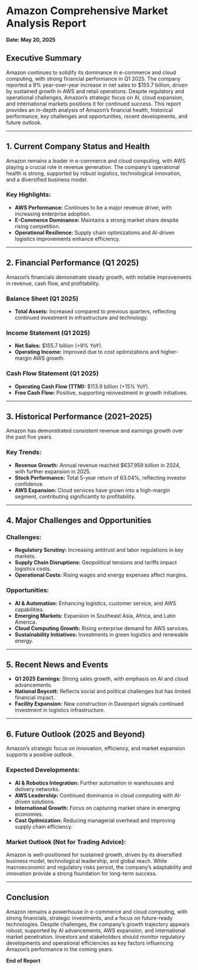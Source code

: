 # **Amazon Comprehensive Market Analysis Report**  
**Date: May 20, 2025**  

## **Executive Summary**  
Amazon continues to solidify its dominance in e-commerce and cloud computing, with strong financial performance in Q1 2025. The company reported a 9% year-over-year increase in net sales to $155.7 billion, driven by sustained growth in AWS and retail operations. Despite regulatory and operational challenges, Amazon’s strategic focus on AI, cloud expansion, and international markets positions it for continued success. This report provides an in-depth analysis of Amazon’s financial health, historical performance, key challenges and opportunities, recent developments, and future outlook.  

---  

## **1. Current Company Status and Health**  
Amazon remains a leader in e-commerce and cloud computing, with AWS playing a crucial role in revenue generation. The company’s operational health is strong, supported by robust logistics, technological innovation, and a diversified business model.  

### **Key Highlights:**  
- **AWS Performance:** Continues to be a major revenue driver, with increasing enterprise adoption.  
- **E-Commerce Dominance:** Maintains a strong market share despite rising competition.  
- **Operational Resilience:** Supply chain optimizations and AI-driven logistics improvements enhance efficiency.  

---  

## **2. Financial Performance (Q1 2025)**  
Amazon’s financials demonstrate steady growth, with notable improvements in revenue, cash flow, and profitability.  

### **Balance Sheet (Q1 2025)**  
- **Total Assets:** Increased compared to previous quarters, reflecting continued investment in infrastructure and technology.  

### **Income Statement (Q1 2025)**  
- **Net Sales:** $155.7 billion (+9% YoY).  
- **Operating Income:** Improved due to cost optimizations and higher-margin AWS growth.  

### **Cash Flow Statement (Q1 2025)**  
- **Operating Cash Flow (TTM):** $113.9 billion (+15% YoY).  
- **Free Cash Flow:** Positive, supporting reinvestment in growth initiatives.  

---  

## **3. Historical Performance (2021–2025)**  
Amazon has demonstrated consistent revenue and earnings growth over the past five years.  

### **Key Trends:**  
- **Revenue Growth:** Annual revenue reached $637.959 billion in 2024, with further expansion in 2025.  
- **Stock Performance:** Total 5-year return of 63.04%, reflecting investor confidence.  
- **AWS Expansion:** Cloud services have grown into a high-margin segment, contributing significantly to profitability.  

---  

## **4. Major Challenges and Opportunities**  

### **Challenges:**  
- **Regulatory Scrutiny:** Increasing antitrust and labor regulations in key markets.  
- **Supply Chain Disruptions:** Geopolitical tensions and tariffs impact logistics costs.  
- **Operational Costs:** Rising wages and energy expenses affect margins.  

### **Opportunities:**  
- **AI & Automation:** Enhancing logistics, customer service, and AWS capabilities.  
- **Emerging Markets:** Expansion in Southeast Asia, Africa, and Latin America.  
- **Cloud Computing Growth:** Rising enterprise demand for AWS services.  
- **Sustainability Initiatives:** Investments in green logistics and renewable energy.  

---  

## **5. Recent News and Events**  
- **Q1 2025 Earnings:** Strong sales growth, with emphasis on AI and cloud advancements.  
- **National Boycott:** Reflects social and political challenges but has limited financial impact.  
- **Facility Expansion:** New construction in Davenport signals continued investment in logistics infrastructure.  

---  

## **6. Future Outlook (2025 and Beyond)**  
Amazon’s strategic focus on innovation, efficiency, and market expansion supports a positive outlook.  

### **Expected Developments:**  
- **AI & Robotics Integration:** Further automation in warehouses and delivery networks.  
- **AWS Leadership:** Continued dominance in cloud computing with AI-driven solutions.  
- **International Growth:** Focus on capturing market share in emerging economies.  
- **Cost Optimization:** Reducing managerial overhead and improving supply chain efficiency.  

### **Market Outlook (Not for Trading Advice):**  
Amazon is well-positioned for sustained growth, driven by its diversified business model, technological leadership, and global reach. While macroeconomic and regulatory risks persist, the company’s adaptability and innovation provide a strong foundation for long-term success.  

---  

## **Conclusion**  
Amazon remains a powerhouse in e-commerce and cloud computing, with strong financials, strategic investments, and a focus on future-ready technologies. Despite challenges, the company’s growth trajectory appears robust, supported by AI advancements, AWS expansion, and international market penetration. Investors and stakeholders should monitor regulatory developments and operational efficiencies as key factors influencing Amazon’s performance in the coming years.  

**End of Report**